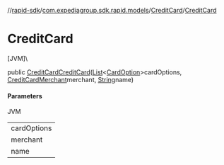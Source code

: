 //[rapid-sdk](../../../index.md)/[com.expediagroup.sdk.rapid.models](../index.md)/[CreditCard](index.md)/[CreditCard](-credit-card.md)

# CreditCard

[JVM]\

public [CreditCard](index.md)[CreditCard](-credit-card.md)([List](https://docs.oracle.com/javase/8/docs/api/java/util/List.html)&lt;[CardOption](../-card-option/index.md)&gt;cardOptions, [CreditCardMerchant](../-credit-card-merchant/index.md)merchant, [String](https://docs.oracle.com/javase/8/docs/api/java/lang/String.html)name)

#### Parameters

JVM

| |
|---|
| cardOptions |
| merchant |
| name | Display name of payment option. |
